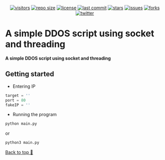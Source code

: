 <p align="center">
<a href="https://github.com/ankityadavhere/ddos"><img alt="visitors" src="https://visitor-badge.laobi.icu/badge?page_id=ankityadavhere.ddos"></a>
<a href="https://github.com/ankityadavhere/ddos"><img alt="repo size" src="https://img.shields.io/github/repo-size/ankityadavhere/ddos?color=Green"></a>
<a href="https://github.com/ankityadavhere/ddos/blob/master/LICENSE"><img alt="license" src="https://img.shields.io/github/license/ankityadavhere/ddos?color=blueviolet"></a>
<a href="https://github.com/ankityadavhere/ddos/commits/master"><img alt="last commit" src="https://img.shields.io/github/last-commit/ankityadavhere/ddos/master?color=9cf"></a>
<a href="https://github.com/ankityadavhere/ddos/stargazers"><img alt="stars" src="https://img.shields.io/github/stars/ankityadavhere/ddos?color=important"></a>
<a href="https://github.com/ankityadavhere/ddos/issues"><img alt="issues" src="https://img.shields.io/github/issues/ankityadavhere/ddos?color=yellow"></a>
<a href="https://github.com/ankityadavhere/ddos/network"><img alt="forks" src="https://img.shields.io/github/forks/ankityadavhere/ddos"></a>
<a href="https://twitter.com/intent/follow?screen_name=ankityadavhere"><img alt="twitter" src="https://img.shields.io/twitter/url?style=social&url=https%3A%2F%2Ftwitter.com%2Fintent%2Ffollow%3Fscreen_name%3Dankityadavhere&label=Follow"></a>
</p>

# A simple DDOS script using socket and threading

**A simple DDOS script using socket and threading**

## Getting started

- Entering IP

```python
target = ''
port = 80
fakeIP = ''
```

- Running the program

```bash
python main.py
```

or

```bash
python3 main.py
```

[Back to top 🔼](#a-simple-ddos-script-using-socket-and-threading)
